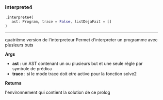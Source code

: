 #


### interprete4
```python
.interprete4(
   ast: Program, trace = False, listDejaFait = []
)
```

---
quatrième version de l'interpreteur
Permet d'interpreter un programme avec plusieurs buts


**Args**

* **ast**  : un AST contenant un ou plusieurs but et une seule règle par symbole de prédica
* **trace**  : si le mode trace doit etre active pour la fonction solve2


**Returns**

l'environnement qui contient la solution de ce prolog
